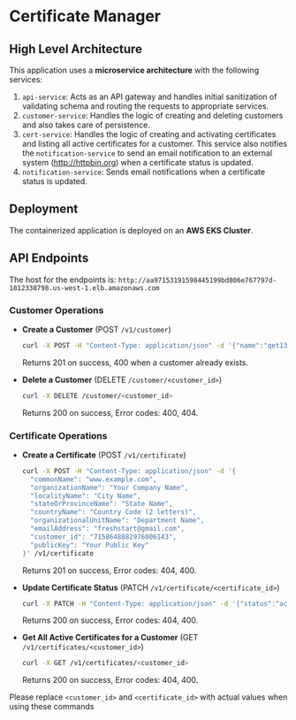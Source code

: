 # Certificate Manager

## High Level Architecture


This application uses a **microservice architecture** with the following services:

1. `api-service`: Acts as an API gateway and handles initial sanitization of validating schema and routing the requests to appropriate services.
2. `customer-service`: Handles the logic of creating and deleting customers and also takes care of persistence.
3. `cert-service`: Handles the logic of creating and activating certificates and listing all active certificates for a customer. This service also notifies the `notification-service` to send an email notification to an external system (http://httpbin.org) when a certificate status is updated.
4. `notification-service`: Sends email notifications when a certificate status is updated.

## Deployment
The containerized application is deployed on an **AWS EKS Cluster**.

## API Endpoints
The host for the endpoints is: `http://aa97153191598445199bd806e767797d-1812338798.us-west-1.elb.amazonaws.com`

### Customer Operations
- **Create a Customer** (POST `/v1/customer`)
    ```bash
    curl -X POST -H "Content-Type: application/json" -d '{"name":"qet1344", "email":"this_worked@gmail.com", "password":"sss"}' /v1/customer
    ```
    Returns 201 on success, 400 when a customer already exists.

- **Delete a Customer** (DELETE `/customer/<customer_id>`)
    ```bash
    curl -X DELETE /customer/<customer_id>
    ```
    Returns 200 on success, Error codes: 400, 404.

### Certificate Operations
- **Create a Certificate** (POST `/v1/certificate`)
    ```bash
    curl -X POST -H "Content-Type: application/json" -d '{
      "commonName": "www.example.com",
      "organizationName": "Your Company Name",
      "localityName": "City Name",
      "stateOrProvinceName": "State Name",
      "countryName": "Country Code (2 letters)",
      "organizationalUnitName": "Department Name",
      "emailAddress": "freshstart@gmail.com",
      "customer_id": "7158648882976006143",
      "publicKey": "Your Public Key"
    }' /v1/certificate
    ```
    Returns 201 on success, Error codes: 404, 400.

- **Update Certificate Status** (PATCH `/v1/certificate/<certificate_id>`)
    ```bash
    curl -X PATCH -H "Content-Type: application/json" -d '{"status":"activate"}' /v1/certificate/<certificate_id>
    ```
    Returns 200 on success, Error codes: 404, 400.

- **Get All Active Certificates for a Customer** (GET `/v1/certificates/<customer_id>`)
    ```bash
    curl -X GET /v1/certificates/<customer_id>
    ```
    Returns 200 on success, Error codes: 404, 400.

Please replace `<customer_id>` and `<certificate_id>` with actual values when using these commands
